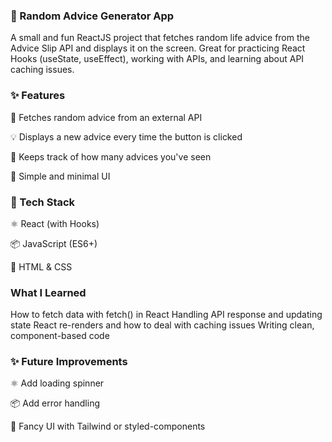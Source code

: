 ### 🧠 Random Advice Generator App

A small and fun ReactJS project that fetches random life advice from the Advice Slip API and displays it on the screen. Great for practicing React Hooks (useState, useEffect), working with APIs, and learning about API caching issues.

### ✨ Features

🔄 Fetches random advice from an external API

💡 Displays a new advice every time the button is clicked

🧮 Keeps track of how many advices you've seen

🎯 Simple and minimal UI

### 🧰 Tech Stack

⚛️ React (with Hooks)

📦 JavaScript (ES6+)

🎨 HTML & CSS

### What I Learned

How to fetch data with fetch() in React
Handling API response and updating state
React re-renders and how to deal with caching issues
Writing clean, component-based code

### ✨ Future Improvements

⚛️ Add loading spinner

📦 Add error handling

🎨 Fancy UI with Tailwind or styled-components
